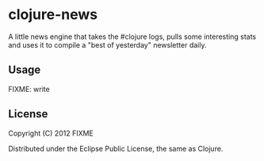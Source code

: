 # clojure-news

A little news engine that takes the #clojure logs, pulls some interesting stats and uses it to compile a "best of yesterday" newsletter daily.

## Usage

FIXME: write

## License

Copyright (C) 2012 FIXME

Distributed under the Eclipse Public License, the same as Clojure.
